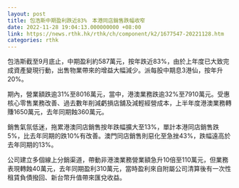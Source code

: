 ```yaml
---
layout: post
title: 包浩斯中期盈利跌近83%　本港同店銷售跌幅收窄
date: 2022-11-28 19:04:13.000000000 +08:00
link: https://news.rthk.hk/rthk/ch/component/k2/1677547-20221128.htm
categories: rthk
---
```


包浩斯截至9月底止，中期盈利約587萬元，按年跌近83%，由於上年度已大致完成資產變現行動，出售物業帶來的增益大幅減少。派每股中期息3港仙，按年升20%。

期內，營業額跌逾31%至8016萬元，當中，港澳業務跌逾32%至7910萬元。受惠核心零售業務改善、過去數年削減虧損店舖及減輕經營成本，上半年度港澳業務轉賺1650萬元，去年同期蝕360萬元。

銷售氣氛低迷，拖累港澳同店銷售按年跌幅擴大至13%，單計本港同店銷售跌5%，比去年同期的跌10%有改善。澳門同店銷售則惡化至急挫43%，跌幅遠高於去年同期的13%。

公司建立多個線上分銷渠道，帶動非港澳業務營業額急升10倍至110萬元，但業務表現轉蝕40萬元，去年同期盈利310萬元，當時盈利來自附屬公司清算後有一次性租賃負債撥回、新台幣升值帶來匯兌收益。
